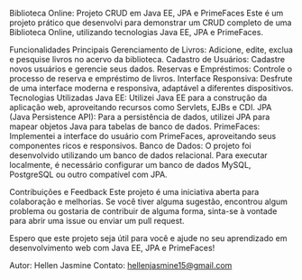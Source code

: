 Biblioteca Online: Projeto CRUD em Java EE, JPA e PrimeFaces
Este é um projeto prático que desenvolvi para demonstrar um CRUD completo de uma Biblioteca Online, utilizando tecnologias Java EE, JPA e PrimeFaces.

Funcionalidades Principais
Gerenciamento de Livros: Adicione, edite, exclua e pesquise livros no acervo da biblioteca.
Cadastro de Usuários: Cadastre novos usuários e gerencie seus dados.
Reservas e Empréstimos: Controle o processo de reserva e empréstimo de livros.
Interface Responsiva: Desfrute de uma interface moderna e responsiva, adaptável a diferentes dispositivos.
Tecnologias Utilizadas
Java EE: Utilizei Java EE para a construção da aplicação web, aproveitando recursos como Servlets, EJBs e CDI.
JPA (Java Persistence API): Para a persistência de dados, utilizei JPA para mapear objetos Java para tabelas de banco de dados.
PrimeFaces: Implementei a interface do usuário com PrimeFaces, aproveitando seus componentes ricos e responsivos.
Banco de Dados: O projeto foi desenvolvido utilizando um banco de dados relacional. Para executar localmente, é necessário configurar um banco de dados MySQL, PostgreSQL ou outro compatível com JPA.

Contribuições e Feedback
Este projeto é uma iniciativa aberta para colaboração e melhorias. Se você tiver alguma sugestão, encontrou algum problema ou gostaria de contribuir de alguma forma, sinta-se à vontade para abrir uma issue ou enviar um pull request.

Espero que este projeto seja útil para você e ajude no seu aprendizado em desenvolvimento web com Java EE, JPA e PrimeFaces!

Autor: Hellen Jasmine
Contato: hellenjasmine15@gmail.com
